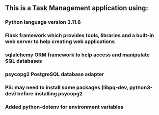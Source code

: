 ## This is a Task Management application using:
### Python language version 3.11.6
### Flask framework which provides tools, libraries and a built-in web server to help creating web applications
### sqlalchemy ORM framework to help access and manipulate SQL databases
### psycopg2 PostgreSQL database adapter
### PS: may need to install some packages (libpq-dev, python3-dev) before installing psycopg2
### Added python-dotenv for environment variables

